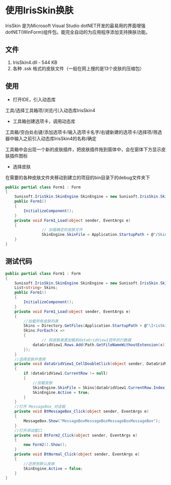 # 使用IrisSkin换肤

IrisSkin 是为Microsoft Visual Studio dotNET开发的最易用的界面增强dotNET(WinForm)组件包。能完全自动的为应用程序添加支持换肤功能。

## 文件

1. IrisSkin4.dll - 544 KB
2. 各种 .ssk 格式的皮肤文件（一般在网上搜的是13个皮肤的压缩包）

## 使用

- 打开IDE，引入动态库

工具/选择工具箱项/浏览/引入动态库IrisSkin4

- 工具箱创建选项卡，调用动态库

工具箱/空白处右键/添加选项卡/输入选项卡名字/右键新建的选项卡/选择项/筛选器中输入之前引入动态库IrisSkin4的名称/确定

工具箱中会出现一个新的皮肤插件，把皮肤插件拖到窗体中，会在窗体下方显示皮肤插件图标

- 选择皮肤

在需要的各种皮肤文件夹移动到建立的项目的bin目录下的debug文件夹下

```c#
public partial class Form1 : Form
{
    Sunisoft.IrisSkin.SkinEngine SkinEngine = new Sunisoft.IrisSkin.SkinEngine();
    public Form1()
    {
        InitializeComponent();
    }
    private void Form1_Load(object sender, EventArgs e)
    {
				// 加载确定的皮肤文件
				SkinEngine.SkinFile = Application.StartupPath + @"/Skins/mp10.ssk";
    }
}
```

## 测试代码

```c#
public partial class Form1 : Form
{
    Sunisoft.IrisSkin.SkinEngine SkinEngine = new Sunisoft.IrisSkin.SkinEngine();
    List<string> Skins;
    public Form1()
    {
        InitializeComponent();
    }
    private void Form1_Load(object sender, EventArgs e)
    {
        //加载所有皮肤列表
        Skins = Directory.GetFiles(Application.StartupPath + @"\IrisSkin4\Skins\", "*.ssk").ToList();
        Skins.ForEach(x =>
        {
        		// 将皮肤类表加载到dataGridView1控件的行数据
            dataGridView1.Rows.Add(Path.GetFileNameWithoutExtension(x));
        });
    }
    //选择皮肤并使用
    private void dataGridView1_CellDoubleClick(object sender, DataGridViewCellEventArgs e)
    {
        if (dataGridView1.CurrentRow != null)
        {
            //加载皮肤
            SkinEngine.SkinFile = Skins[dataGridView1.CurrentRow.Index];
            SkinEngine.Active = true;
        }
    }
    //打开 MessageBox 对话框
    private void BtMessageBox_Click(object sender, EventArgs e)
    {
        MessageBox.Show("MessageBoxMessageBoxMessageBoxMessageBox");
    }
    //打开测试窗口
    private void BtForm2_Click(object sender, EventArgs e)
    {
        new Form2().Show();
    }
    private void BtNormal_Click(object sender, EventArgs e)
    {
        //还原到默认皮肤
        SkinEngine.Active = false;
    }
}
```